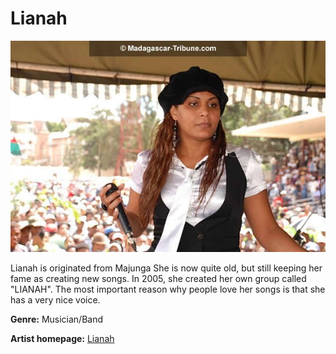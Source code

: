 # Lianah

![Lianah](lianah.jpg)

Lianah is originated from Majunga She is now quite old, but still keeping her fame as creating new songs. In 2005, she created her own group called "LIANAH".
The most important reason why people love her songs is that she has a very nice voice.

**Genre:** Musician/Band

**Artist homepage:** [Lianah](https://fr-fr.facebook.com/pg/lianahgassy/about/?ref=page_internal)
